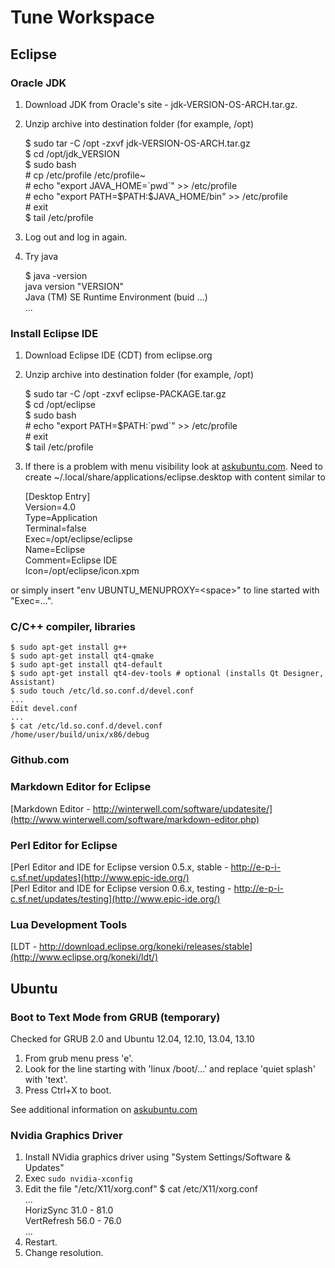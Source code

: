 # Tune Workspace

## Eclipse

### Oracle JDK

1. Download JDK from Oracle's site - jdk-VERSION-OS-ARCH.tar.gz.
2. Unzip archive into destination folder (for example, /opt)
    
    $ sudo tar -C /opt -zxvf jdk-VERSION-OS-ARCH.tar.gz  
    $ cd /opt/jdk_VERSION  
    $ sudo bash  
    \# cp /etc/profile /etc/profile~  
    \# echo "export JAVA_HOME=\`pwd\`" >> /etc/profile  
    \# echo "export PATH=\$PATH:\$JAVA_HOME/bin" >> /etc/profile  
    \# exit  
    $ tail /etc/profile  
    	
3. Log out and log in again.
4. Try java
    
    $ java -version  
    java version "VERSION"  
    Java (TM) SE Runtime Environment (buid ...)  
    ...  
    
### Install Eclipse IDE

1. Download Eclipse IDE (CDT) from eclipse.org

2. Unzip archive into destination folder (for example, /opt)
    
    $ sudo tar -C /opt -zxvf eclipse-PACKAGE.tar.gz  
    $ cd /opt/eclipse  
    $ sudo bash  
    \# echo "export PATH=\$PATH:\`pwd\`" >> /etc/profile  
    \# exit  
    $ tail /etc/profile  
    
3. If there is a problem with menu visibility look at [askubuntu.com](http://askubuntu.com/questions/361627/is-there-a-way-to-enable-the-eclipse-global-menu-bar/).
Need to create ~/.local/share/applications/eclipse.desktop with content similar to
    
    [Desktop Entry]  
    Version=4.0  
    Type=Application  
    Terminal=false  
    Exec=/opt/eclipse/eclipse  
    Name=Eclipse  
    Comment=Eclipse IDE  
    Icon=/opt/eclipse/icon.xpm  
    
or simply insert "env UBUNTU_MENUPROXY=\<space\>" to line started with "Exec=...".  

### C/C++ compiler, libraries
    
    $ sudo apt-get install g++  
    $ sudo apt-get install qt4-qmake  
    $ sudo apt-get install qt4-default  
    $ sudo apt-get install qt4-dev-tools # optional (installs Qt Designer, Assistant)
    $ sudo touch /etc/ld.so.conf.d/devel.conf
    ...
    Edit devel.conf
    ...
    $ cat /etc/ld.so.conf.d/devel.conf
    /home/user/build/unix/x86/debug
    
### Github.com

### Markdown Editor for Eclipse

[Markdown Editor - http://winterwell.com/software/updatesite/](http://www.winterwell.com/software/markdown-editor.php)

### Perl Editor for Eclipse

[Perl Editor and IDE for Eclipse version 0.5.x, stable - http://e-p-i-c.sf.net/updates](http://www.epic-ide.org/)  
[Perl Editor and IDE for Eclipse version 0.6.x, testing - http://e-p-i-c.sf.net/updates/testing](http://www.epic-ide.org/)

### Lua Development Tools
[LDT - http://download.eclipse.org/koneki/releases/stable](http://www.eclipse.org/koneki/ldt/)

## Ubuntu
### Boot to Text Mode from GRUB (temporary)
Checked for GRUB 2.0 and Ubuntu 12.04, 12.10, 13.04, 13.10
 
1. From grub menu press 'e'. 
2. Look for the line starting with 'linux /boot/...' and replace 'quiet splash' with 'text'.
3. Press Ctrl+X to boot. 

See additional information on [askubuntu.com](http://askubuntu.com/questions/16371/how-do-i-disable-x-at-boot-time-so-that-the-system-boots-in-text-mode)

### Nvidia Graphics Driver
1. Install NVidia graphics driver using "System Settings/Software \& Updates"
2. Exec `sudo nvidia-xconfig`
3. Edit the file "/etc/X11/xorg.conf"
    $ cat /etc/X11/xorg.conf  
    ...  
    HorizSync 31.0 - 81.0  
    VertRefresh 56.0 - 76.0  
    ...  
4. Restart.
5. Change resolution.

